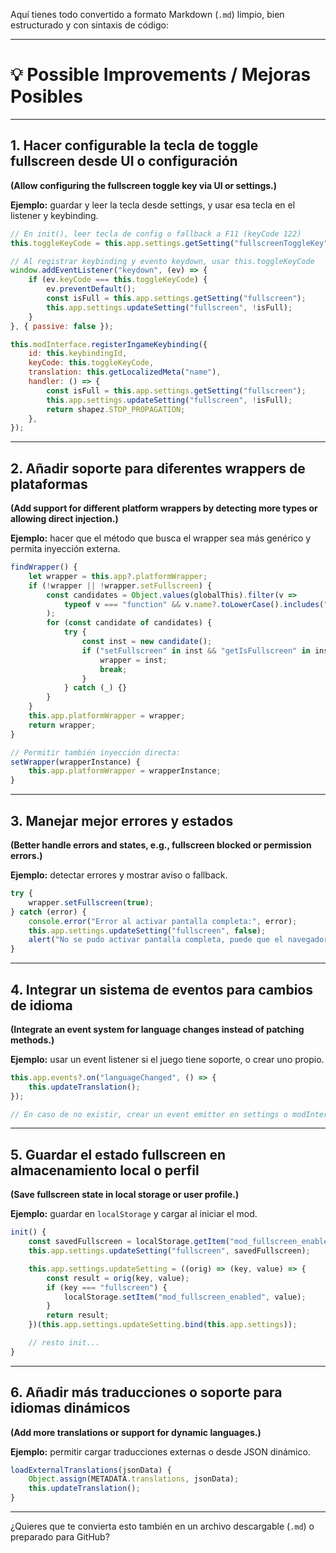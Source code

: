 Aquí tienes todo convertido a formato Markdown (`.md`) limpio, bien estructurado y con sintaxis de código:

------

# 💡 Possible Improvements / Mejoras Posibles

------

## 1. Hacer configurable la tecla de toggle fullscreen desde UI o configuración

**(Allow configuring the fullscreen toggle key via UI or settings.)**

**Ejemplo:** guardar y leer la tecla desde settings, y usar esa tecla en el listener y keybinding.

```js
// En init(), leer tecla de config o fallback a F11 (keyCode 122)
this.toggleKeyCode = this.app.settings.getSetting("fullscreenToggleKey") || 122;

// Al registrar keybinding y evento keydown, usar this.toggleKeyCode
window.addEventListener("keydown", (ev) => {
    if (ev.keyCode === this.toggleKeyCode) {
        ev.preventDefault();
        const isFull = this.app.settings.getSetting("fullscreen");
        this.app.settings.updateSetting("fullscreen", !isFull);
    }
}, { passive: false });

this.modInterface.registerIngameKeybinding({
    id: this.keybindingId,
    keyCode: this.toggleKeyCode,
    translation: this.getLocalizedMeta("name"),
    handler: () => {
        const isFull = this.app.settings.getSetting("fullscreen");
        this.app.settings.updateSetting("fullscreen", !isFull);
        return shapez.STOP_PROPAGATION;
    },
});
```

------

## 2. Añadir soporte para diferentes wrappers de plataformas

**(Add support for different platform wrappers by detecting more types or allowing direct injection.)**

**Ejemplo:** hacer que el método que busca el wrapper sea más genérico y permita inyección externa.

```js
findWrapper() {
    let wrapper = this.app?.platformWrapper;
    if (!wrapper || !wrapper.setFullscreen) {
        const candidates = Object.values(globalThis).filter(v =>
            typeof v === "function" && v.name?.toLowerCase().includes("platform")
        );
        for (const candidate of candidates) {
            try {
                const inst = new candidate();
                if ("setFullscreen" in inst && "getIsFullscreen" in inst) {
                    wrapper = inst;
                    break;
                }
            } catch (_) {}
        }
    }
    this.app.platformWrapper = wrapper;
    return wrapper;
}

// Permitir también inyección directa:
setWrapper(wrapperInstance) {
    this.app.platformWrapper = wrapperInstance;
}
```

------

## 3. Manejar mejor errores y estados

**(Better handle errors and states, e.g., fullscreen blocked or permission errors.)**

**Ejemplo:** detectar errores y mostrar aviso o fallback.

```js
try {
    wrapper.setFullscreen(true);
} catch (error) {
    console.error("Error al activar pantalla completa:", error);
    this.app.settings.updateSetting("fullscreen", false);
    alert("No se pudo activar pantalla completa, puede que el navegador lo haya bloqueado.");
}
```

------

## 4. Integrar un sistema de eventos para cambios de idioma

**(Integrate an event system for language changes instead of patching methods.)**

**Ejemplo:** usar un event listener si el juego tiene soporte, o crear uno propio.

```js
this.app.events?.on("languageChanged", () => {
    this.updateTranslation();
});

// En caso de no existir, crear un event emitter en settings o modInterface para emitir cambios.
```

------

## 5. Guardar el estado fullscreen en almacenamiento local o perfil

**(Save fullscreen state in local storage or user profile.)**

**Ejemplo:** guardar en `localStorage` y cargar al iniciar el mod.

```js
init() {
    const savedFullscreen = localStorage.getItem("mod_fullscreen_enabled") === "true";
    this.app.settings.updateSetting("fullscreen", savedFullscreen);

    this.app.settings.updateSetting = ((orig) => (key, value) => {
        const result = orig(key, value);
        if (key === "fullscreen") {
            localStorage.setItem("mod_fullscreen_enabled", value);
        }
        return result;
    })(this.app.settings.updateSetting.bind(this.app.settings));

    // resto init...
}
```

------

## 6. Añadir más traducciones o soporte para idiomas dinámicos

**(Add more translations or support for dynamic languages.)**

**Ejemplo:** permitir cargar traducciones externas o desde JSON dinámico.

```js
loadExternalTranslations(jsonData) {
    Object.assign(METADATA.translations, jsonData);
    this.updateTranslation();
}
```

------

¿Quieres que te convierta esto también en un archivo descargable (`.md`) o preparado para GitHub?
